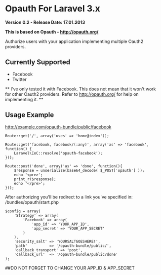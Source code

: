# Opauth For Laravel 3.x
__Version 0.2 - Release Date: 17.01.2013__

**This is based on Opauth - http://opauth.org/**

Authorize users with your application implementing multiple Oauth2 providers.

## Currently Supported

- Facebook
- Twitter

** I've only tested it with Facebook. This does not mean that it won't work for other Oauth2 providers. Refer to http://opauth.org/ for help on implementing it. **

## Usage Example

http://example.com/opauth-bundle/public/facebook

```
Route::get('/', array('uses' => 'home@index'));

Route::get('facebook, facebook/(:any)', array('as' => 'facebook', function() {
	Laravel\IoC::resolve('opauth-facebook');
}));

Route::post('done', array('as' => 'done', function(){
	$response = unserialize(base64_decode( $_POST['opauth'] ));
    echo '<pre>';
    print_r($response);
    echo '</pre>';
}));
```

After authorizing you'll be redirect to a link you've specified in:
/bundles/opauth/start.php

```
$config = array(
	'Strategy' => array(
		'Facebook' => array(
			'app_id' => 'YOUR_APP_ID',
			'app_secret' => 'YOUR_APP_SECRET'
		)		
	),
	'security_salt'	=> 'YOURSALTGOESHERE!',
	'path' 			=> '/opauth-bundle/public/',
	'callback_transport' => 'post',
	'callback_url'	=> '/opauth-bundle/public/done'
);
```
 
##DO NOT FORGET TO CHANGE YOUR APP_ID & APP_SECRET